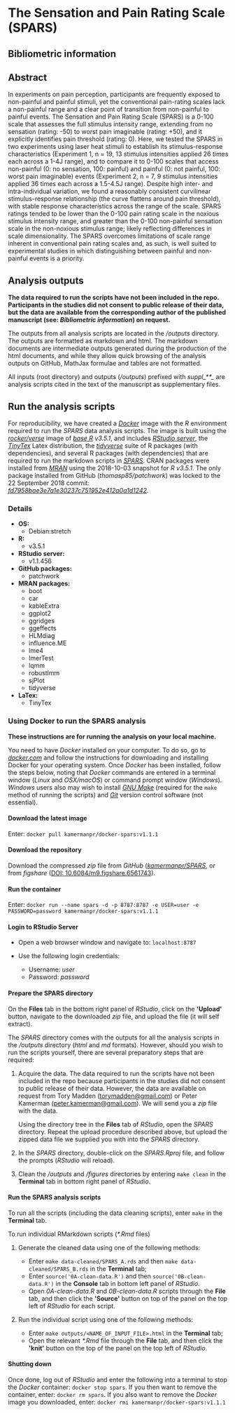 # The Sensation and Pain Rating Scale (SPARS)

## Bibliometric information


## Abstract

In experiments on pain perception, participants are frequently exposed to non-painful and painful stimuli, yet the conventional pain-rating scales lack a non-painful range and a clear point of transition from non-painful to painful events. The Sensation and Pain Rating Scale (SPARS) is a 0-100 scale that assesses the full stimulus intensity range, extending from no sensation (rating: -50) to worst pain imaginable (rating: +50), and it explicitly identifies pain threshold (rating: 0).  Here, we tested the SPARS in two experiments using laser heat stimuli to establish its stimulus-response characteristics (Experiment 1, n = 19, 13 stimulus intensities applied 26 times each across a 1-4J range), and to compare it to 0-100 scales that access non-painful (0: no sensation, 100: painful) and painful (0: not painful, 100: worst pain imaginable) events (Experiment 2, n = 7, 9 stimulus intensities applied 36 times each across a 1.5-4.5J range). Despite high inter- and intra-individual variation, we found a reasonably consistent curvilinear stimulus-response relationship (the curve flattens around pain threshold), with stable response characteristics across the range of the scale.  SPARS ratings tended to be lower than the 0-100 pain rating scale in the noxious stimulus intensity range, and greater than the 0-100 non-painful sensation scale in the non-noxious stimulus range; likely reflecting differences in scale dimensionality. The SPARS overcomes limitations of scale range inherent in conventional pain rating scales and, as such, is well suited to experimental studies in which distinguishing between painful and non-painful events is a priority.

## Analysis outputs

**The data required to run the scripts have not been included in the repo. Participants in the studies did not consent to public release of their data, but the data are available from the corresponding author of the published manuscript (see: _Bibliometric information_) on request.**

The outputs from all analysis scripts are located in the _/outputs_ directory. The outputs are formatted as markdown and html. The markdown documents are intermediate outputs generated during the production of the html documents, and while they allow quick browsing of the analysis outputs on GitHub, MathJax formulae and tables are not formatted. 

All inputs (root directory) and outputs (_/outputs_) prefixed with _suppl\_\*\*\__ are analysis scripts cited in the text of the manuscript as supplementary files. 

## Run the analysis scripts


For reproducibility, we have created a [_Docker_](https://www.docker.com) image with the _R_ environment required to run the _SPARS_ data analysis scripts. The image is built using the [_rocker/verse_](https://hub.docker.com/r/rocker/verse/) image of [_base R_](https://cran.r-project.org/) _v3.5.1_, and includes [_RStudio server_](https://www.rstudio.com/products/rstudio/#Server), the [_TinyTex_](https://yihui.name/tinytex/) Latex distribution, the [_tidyverse_](https://www.tidyverse.org/) suite of R packages (with dependencies), and several R packages (with dependencies) that are required to run the markdown scripts in [_SPARS_](https://github.com/kamermanpr/SPARS). CRAN packages were installed from [_MRAN_](https://mran.microsoft.com/timemachine) using the 2018-10-03 snapshot for _R v3.5.1_. The only package installed from GitHub (_thomasp85/patchwork_) was locked to the 22 September 2018 commit: [_fd7958bae3e7a1e30237c751952e412a0a1d1242_](https://github.com/thomasp85/patchwork/tree/fd7958bae3e7a1e30237c751952e412a0a1d1242).

### Details
- **OS:**  
    - Debian:stretch  
- **R:**  
    - v3.5.1   
- **RStudio server:**  
    - v1.1.456
- **GitHub packages:**  
    - patchwork  
- **MRAN packages:**  
    - boot  
    - car  
    - kableExtra
    - ggplot2
    - ggridges
    - ggeffects
    - HLMdiag
    - influence.ME
    - lme4
    - lmerTest
    - lqmm
    - robustlmm
    - sjPlot
    - tidyverse 
- **LaTex:**   
    - TinyTex

### Using Docker to run the SPARS analysis

**These instructions are for running the analysis on your local machine.**

You need to have _Docker_ installed on your computer. To do so, go to [_docker.com_](https://www.docker.com/community-edition#/download) and follow the instructions for downloading and installing Docker for your operating system. Once _Docker_ has been installed, follow the steps below, noting that _Docker_ commands are entered in a terminal window (_Linux_ and _OSX/macOS_) or command prompt window (_Windows_). _Windows_ users also may wish to install [_GNU Make_](http://gnuwin32.sourceforge.net/downlinks/make.php) (required for the `make` method of running the scripts) and [_Git_](https://gitforwindows.org/) version control software (not essential). 

#### Download the latest image

Enter: `docker pull kamermanpr/docker-spars:v1.1.1`

#### Download the repository

Download the compressed _zip_ file from _GitHub_ ([_kamermanpr/SPARS_](https://github.com/kamermanpr/SPARS), or from _figshare_ ([DOI: 10.6084/m9.figshare.6561743](https://doi.org/10.6084/m9.figshare.6561743)). 

#### Run the container

Enter: `docker run --name spars -d -p 8787:8787 -e USER=user -e PASSWORD=password kamermanpr/docker-spars:v1.1.1`

#### Login to RStudio Server

- Open a web browser window and navigate to: `localhost:8787`

- Use the following login credentials: 
    - Username: _user_	
    - Password: _password_
    
#### Prepare the SPARS directory

On the **Files** tab in the bottom right panel of _RStudio_, click on the **'Upload'** button, navigate to the downloaded _zip_ file, and upload the file (it will self extract).

The _SPARS_ directory comes with the outputs for all the analysis scripts in the _/outputs_ directory (_html_ and _md_ formats). However, should you wish to run the scripts yourself, there are several preparatory steps that are required:  

1. Acquire the data. The data required to run the scripts have not been included in the repo because participants in the studies did not consent to public release of their data. However, the data are available on request from Tory Madden (torymadden@gmail.com) or Peter Kamerman (peter.kamerman@gmail.com). We will send you a _zip_ file with the data.

    Using the directory tree in the **Files** tab of _RStudio_, open the _SPARS_ directory. Repeat the upload procedure described above, but upload the zipped data file we supplied you with into the _SPARS_ directory. 

2. In the _SPARS_ directory, double-click on the _SPARS.Rproj_ file, and follow the prompts (_RStudio_ will reload).

3. Clean the _/outputs_ and _/figures_ directories by entering `make clean` in the **Terminal** tab in bottom right panel of _RStudio_.

#### Run the SPARS analysis scripts

To run all the scripts (including the data cleaning scripts), enter `make` in the **Terminal** tab. 

To run individual RMarkdown scripts (_\*.Rmd_ files)

1. Generate the cleaned data using one of the following methods:  
    - Enter `make data-cleaned/SPARS_A.rds` and then `make data-cleaned/SPARS_B.rds` in the **Terminal** tab;  
    - Enter `source('0A-clean-data.R')` and then `source('0B-clean-data.R')` in the **Console** tab in bottom left panel of _RStudio_.  
    - Open _0A-clean-data.R_ and _0B-clean-data.R_ scripts through the **File** tab, and then click the **'Source'** button on top of the panel on the top left of _RStudio_ for each script.  
    
2. Run the individual script using one of the following methods:  
    - Enter `make outputs/<NAME_OF_INPUT_FILE>.html` in the **Terminal** tab;  
    - Open the relevant _\*.Rmd_ file through the **File** tab, and then click the **'knit'** button on the top of the panel on the top left of _RStudio_.   

#### Shutting down

Once done, log out of _RStudio_ and enter the following into a terminal to stop the _Docker_ container: `docker stop spars`. If you then want to remove the container, enter: `docker rm spars`. If you also want to remove the _Docker_ image you downloaded, enter: `docker rmi kamermanpr/docker-spars:v1.1.1`
